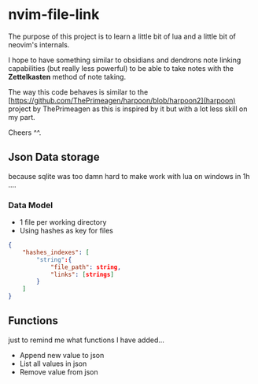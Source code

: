 # nvim-file-link

The purpose of this project is to learn a little bit of lua and a little bit of neovim's internals.

I hope to have something similar to obsidians and dendrons note linking capabilities (but really less powerful) to be able to take notes with the **Zettelkasten** method of note taking.

The way this code behaves is similar to the [https://github.com/ThePrimeagen/harpoon/blob/harpoon2](harpoon) project by ThePrimeagen as this is inspired by it but with a lot less skill on my part.

Cheers ^^.

## Json Data storage

because sqlite was too damn hard to make work with lua on windows in 1h ....

### Data Model

- 1 file per working directory
- Using hashes as key for files

```json
{
    "hashes_indexes": [
        "string":{
            "file_path": string,
            "links": [strings]
        }
    ]
}
```

## Functions

just to remind me what functions I have added...

- Append new value to json
- List all values in json
- Remove value from json
